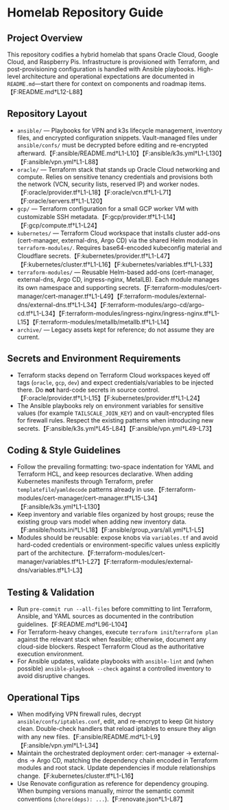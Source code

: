 # Homelab Repository Guide

## Project Overview

This repository codifies a hybrid homelab that spans Oracle Cloud, Google Cloud, and Raspberry Pis. Infrastructure is provisioned with Terraform, and post-provisioning configuration is handled with Ansible playbooks. High-level architecture and operational expectations are documented in `README.md`—start there for context on components and roadmap items.【F:README.md†L12-L88】

## Repository Layout

- `ansible/` — Playbooks for VPN and k3s lifecycle management, inventory files, and encrypted configuration snippets. Vault-managed files under `ansible/confs/` must be decrypted before editing and re-encrypted afterward.【F:ansible/README.md†L1-L10】【F:ansible/k3s.yml†L1-L130】【F:ansible/vpn.yml†L1-L88】
- `oracle/` — Terraform stack that stands up Oracle Cloud networking and compute. Relies on sensitive tenancy credentials and provisions both the network (VCN, security lists, reserved IP) and worker nodes.【F:oracle/provider.tf†L1-L18】【F:oracle/vcn.tf†L1-L71】【F:oracle/servers.tf†L1-L120】
- `gcp/` — Terraform configuration for a small GCP worker VM with customizable SSH metadata.【F:gcp/provider.tf†L1-L14】【F:gcp/compute.tf†L1-L24】
- `kubernetes/` — Terraform Cloud workspace that installs cluster add-ons (cert-manager, external-dns, Argo CD) via the shared Helm modules in `terraform-modules/`. Requires base64-encoded kubeconfig material and Cloudflare secrets.【F:kubernetes/provider.tf†L1-L47】【F:kubernetes/cluster.tf†L1-L16】【F:kubernetes/variables.tf†L1-L33】
- `terraform-modules/` — Reusable Helm-based add-ons (cert-manager, external-dns, Argo CD, ingress-nginx, MetalLB). Each module manages its own namespace and supporting secrets.【F:terraform-modules/cert-manager/cert-manager.tf†L1-L49】【F:terraform-modules/external-dns/external-dns.tf†L1-L34】【F:terraform-modules/argo-cd/argo-cd.tf†L1-L34】【F:terraform-modules/ingress-nginx/ingress-nginx.tf†L1-L15】【F:terraform-modules/metallb/metallb.tf†L1-L14】
- `archive/` — Legacy assets kept for reference; do not assume they are current.

## Secrets and Environment Requirements

- Terraform stacks depend on Terraform Cloud workspaces keyed off tags (`oracle`, `gcp`, `dev`) and expect credentials/variables to be injected there. Do **not** hard-code secrets in source control.【F:oracle/provider.tf†L1-L15】【F:kubernetes/provider.tf†L1-L24】
- The Ansible playbooks rely on environment variables for sensitive values (for example `TAILSCALE_JOIN_KEY`) and on vault-encrypted files for firewall rules. Respect the existing patterns when introducing new secrets.【F:ansible/k3s.yml†L45-L84】【F:ansible/vpn.yml†L49-L73】

## Coding & Style Guidelines

- Follow the prevailing formatting: two-space indentation for YAML and Terraform HCL, and keep resources declarative. When adding Kubernetes manifests through Terraform, prefer `templatefile`/`yamldecode` patterns already in use.【F:terraform-modules/cert-manager/cert-manager.tf†L15-L34】【F:ansible/k3s.yml†L1-L130】
- Keep inventory and variable files organized by host groups; reuse the existing group vars model when adding new inventory data.【F:ansible/hosts.ini†L1-L18】【F:ansible/group_vars/all.yml†L1-L5】
- Modules should be reusable: expose knobs via `variables.tf` and avoid hard-coded credentials or environment-specific values unless explicitly part of the architecture.【F:terraform-modules/cert-manager/variables.tf†L1-L27】【F:terraform-modules/external-dns/variables.tf†L1-L3】

## Testing & Validation

- Run `pre-commit run --all-files` before committing to lint Terraform, Ansible, and YAML sources as documented in the contribution guidelines.【F:README.md†L96-L104】
- For Terraform-heavy changes, execute `terraform init`/`terraform plan` against the relevant stack when feasible; otherwise, document any cloud-side blockers. Respect Terraform Cloud as the authoritative execution environment.
- For Ansible updates, validate playbooks with `ansible-lint` and (when possible) `ansible-playbook --check` against a controlled inventory to avoid disruptive changes.

## Operational Tips

- When modifying VPN firewall rules, decrypt `ansible/confs/iptables.conf`, edit, and re-encrypt to keep Git history clean. Double-check handlers that reload iptables to ensure they align with any new files.【F:ansible/README.md†L1-L9】【F:ansible/vpn.yml†L1-L34】
- Maintain the orchestrated deployment order: cert-manager → external-dns → Argo CD, matching the dependency chain encoded in Terraform modules and root stack. Update dependencies if module relationships change.【F:kubernetes/cluster.tf†L1-L16】
- Use Renovate configuration as reference for dependency grouping. When bumping versions manually, mirror the semantic commit conventions (`chore(deps): ...`).【F:renovate.json†L1-L87】
